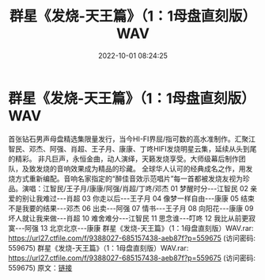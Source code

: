 ﻿---
title: 群星《发烧-天王篇》（1：1母盘直刻版）WAV
date: 2022-10-01 08:24:25
categories: WAV车载音乐、镜像
tags: 华语中文
---
# 群星《发烧-天王篇》（1：1母盘直刻版）WAV

首张钻石男声母盘精选集限量发行，当今HI-FI界屈/指可数的高水准制作。汇聚江智民、邓杰、阿强、肖超、王子月、康康、丁咚HIFI发烧明星云集，延续从头到尾的精彩。
非凡巨声，永恒金曲，动人演绎，天籁发烧享受。大师级幕后制作团队，及致发烧的音响效果成为精品的珍藏。
全球华人认可的经典成名之作，用发烧方式重新编配。音响名家指定的“醉佳音效示范唱片”每一首都被发烧友视为珍品。演唱：江智民/王子月/康康/阿强/肖超/丁咚/邓杰
01 梦醒时分---江智民
02 亲爱的别让我难过---肖超
03 你走以后---王子月
04 像梦一样自由---康康
05 结束不是我要的结果---邓杰
06 出卖---阿强
07 情书---王子月
08 向阳花---康康
09 坏人就让我来做---肖超
10 难舍难分---江智民
11 思念谁---叮咚
12 我比从前更寂寞---阿强
13 北京北京---康康
群星《发烧-天王篇》（1：1母盘直刻版）WAV.rar: https://url27.ctfile.com/f/9388027-685157438-aeb87f?p=559675
(访问密码: 559675)
群星《发烧-天王篇》（1：1母盘直刻版）WAV.rar: https://url27.ctfile.com/f/9388027-685157438-aeb87f?p=559675
(访问密码: 559675)
原文：[链接](https://blog.sina.com.cn/s/blog_1647c7e7601030zp2.html)